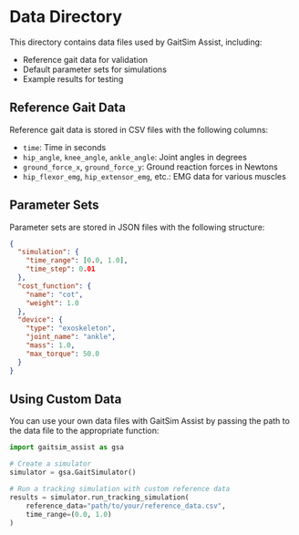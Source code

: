 # Data Directory

This directory contains data files used by GaitSim Assist, including:

- Reference gait data for validation
- Default parameter sets for simulations
- Example results for testing

## Reference Gait Data

Reference gait data is stored in CSV files with the following columns:

- `time`: Time in seconds
- `hip_angle`, `knee_angle`, `ankle_angle`: Joint angles in degrees
- `ground_force_x`, `ground_force_y`: Ground reaction forces in Newtons
- `hip_flexor_emg`, `hip_extensor_emg`, etc.: EMG data for various muscles

## Parameter Sets

Parameter sets are stored in JSON files with the following structure:

```json
{
  "simulation": {
    "time_range": [0.0, 1.0],
    "time_step": 0.01
  },
  "cost_function": {
    "name": "cot",
    "weight": 1.0
  },
  "device": {
    "type": "exoskeleton",
    "joint_name": "ankle",
    "mass": 1.0,
    "max_torque": 50.0
  }
}
```

## Using Custom Data

You can use your own data files with GaitSim Assist by passing the path to the data file to the appropriate function:

```python
import gaitsim_assist as gsa

# Create a simulator
simulator = gsa.GaitSimulator()

# Run a tracking simulation with custom reference data
results = simulator.run_tracking_simulation(
    reference_data="path/to/your/reference_data.csv",
    time_range=(0.0, 1.0)
) 